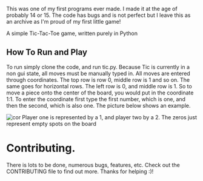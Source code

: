 This was one of my first programs ever made. I made it at the age of probably 14 or 15. The code has bugs and is not perfect but I leave this as an archive as I'm proud of my first little game!

A simple Tic-Tac-Toe game, written purely in Python

## How To Run and Play
To run simply clone the code, and run tic.py. 
Because Tic is currently in a non gui state, all moves must be manually typed in.
All moves are entered through coordinates. The top row is row 0, middle row is 1 and so on. The same goes for horizontal rows.
The left row is 0, and middle row is 1. So to move a piece onto the center of the board, you would put in the coordinate 1:1.
To enter the coordinate first type the first number, which is one, and then the second, which is also one. 
The picture below shows an example.

![cor](https://cloud.githubusercontent.com/assets/23563605/20644071/c5eafd3a-b3ee-11e6-943f-33820392e778.png)
Player one is represented by a 1, and player two by a 2. The zeros just represent empty spots on the board

# Contributing.
There is lots to be done, numerous bugs, features, etc. Check out the CONTRIBUTING file to find out more.
Thanks for helping :)!
